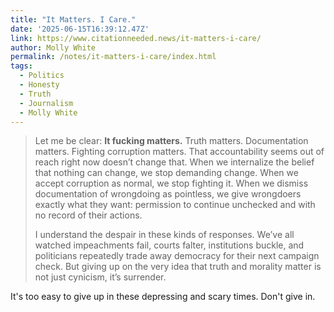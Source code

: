 ```yaml
---
title: "It Matters. I Care."
date: '2025-06-15T16:39:12.47Z'
link: https://www.citationneeded.news/it-matters-i-care/
author: Molly White
permalink: /notes/it-matters-i-care/index.html
tags:
  - Politics
  - Honesty
  - Truth
  - Journalism
  - Molly White
---
```

> Let me be clear: **It fucking matters.** Truth matters. Documentation matters. Fighting corruption matters. That accountability seems out of reach right now doesn’t change that. When we internalize the belief that nothing can change, we stop demanding change. When we accept corruption as normal, we stop fighting it. When we dismiss documentation of wrongdoing as pointless, we give wrongdoers exactly what they want: permission to continue unchecked and with no record of their actions.
> 
> I understand the despair in these kinds of responses. We’ve all watched impeachments fail, courts falter, institutions buckle, and politicians repeatedly trade away democracy for their next campaign check. But giving up on the very idea that truth and morality matter is not just cynicism, it’s surrender.

It's too easy to give up in these depressing and scary times. Don't give in.